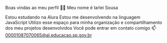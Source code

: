 Boas vindas ao meu perfil 💙💙
Meu nome é Iarlei Sousa

Estou estudando na Alura
Estou me desenvolvendo na linguagem JavaScript
Utilizo esse espaço para minha organização e compartilhamento dos meu projetos desenvolvidos
Você pode entrar em contato comigo 📫
00001087070065@al.educacao.sp.gov.br
